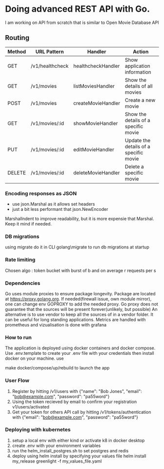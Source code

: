 # Doing advanced REST API with Go.

I am working on API from scratch that is similar to Open Movie Database API

## Routing
| Method | URL Pattern      | Handler              | Action                              |
|--------|------------------|----------------------|-------------------------------------|
| GET    | /v1/healthcheck  | healthcheckHandler   | Show application information        |
| GET    | /v1/movies       | listMoviesHandler    | Show the details of all movies      |
| POST   | /v1/movies       | createMovieHandler   | Create a new movie                  |
| GET    | /v1/movies/:id   | showMovieHandler     | Show the details of a specific movie|
| PUT    | /v1/movies/:id   | editMovieHandler     | Update the details of a specific movie |
| DELETE | /v1/movies/:id   | deleteMovieHandler   | Delete a specific movie             |


### Encoding responses as JSON
- use json.Marshal as it allows set headers
- just a bit less performant that json.NewEncoder

MarshalIndent to improve readability, but it is more expensie that Marshal.
Keep it mind if needed.

### DB migrations
using migrate do it in CLI
golang\migrate to run db migrations at startup

### Rate limiting
Chosen algo : token bucket
with burst of b and on average r requests per s

### Dependencies
Go uses module proxies to ensure package longevity.
Package are located at  https://proxy.golang.org.
If needed(firewall issue, own module mirror), one can change env GOPROXY to add the needed proxy.
Go proxy does not guarantee that the sources will be present forever(unlikely, but possible)
An alternative is to use vendor to keep all the sources of in a vendor folder.
It can be useful for long standing applications.
Metrics are handled with prometheus and vizualisation is done with grafana

### How to run
The application is deployed using docker containers and docker compose.
Use .env.template to create your .env file with your credentials
then install docker on your machine.
use 

make docker/compose/up/rebuild to launch the app


### User Flow
1. Register by hitting /v1/users with {"name": "Bob Jones", "email": "bob@example.com", "password": "pa55word"}
2. Using the token recieved by email to confirm your registration v1/users/activated
3. Get your token for others API call by hitting /v1/tokens/authentication with {"email": "bob@example.com", "password": "pa55word"}

### Deploying with kubernetes
1. setup a local env with either kind or activate k8 in docker desktop
2. create .env with your environment variables
3. run the helm_install_postgres.sh to set postgres and redis
4. deploy using helm install by specifying your values file 
helm install my_release greenlight -f my_values_file.yaml
